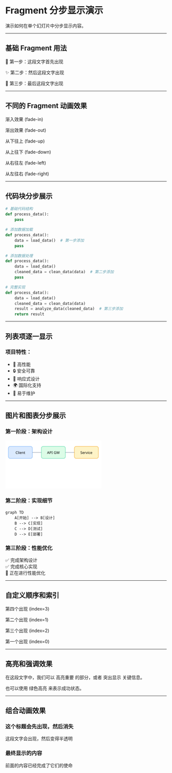 # Fragment 分步显示演示

演示如何在单个幻灯片中分步显示内容。

---

## 基础 Fragment 用法

<p class="fragment">👋 第一步：这段文字首先出现</p>

<p class="fragment">✨ 第二步：然后这段文字出现</p>

<p class="fragment">🎯 第三步：最后这段文字出现</p>

---

## 不同的 Fragment 动画效果

<p class="fragment fade-in">渐入效果 (fade-in)</p>

<p class="fragment fade-out">渐出效果 (fade-out)</p>

<p class="fragment fade-up">从下往上 (fade-up)</p>

<p class="fragment fade-down">从上往下 (fade-down)</p>

<p class="fragment fade-left">从右往左 (fade-left)</p>

<p class="fragment fade-right">从左往右 (fade-right)</p>

---

## 代码块分步展示

```python
# 基础代码结构
def process_data():
    pass
```

<div class="fragment">

```python
# 添加数据加载
def process_data():
    data = load_data()  # 第一步添加
    pass
```

</div>

<div class="fragment">

```python
# 添加数据处理
def process_data():
    data = load_data()
    cleaned_data = clean_data(data)  # 第二步添加
    pass
```

</div>

<div class="fragment">

```python
# 完整实现
def process_data():
    data = load_data()
    cleaned_data = clean_data(data)
    result = analyze_data(cleaned_data)  # 第三步添加
    return result
```

</div>

---

## 列表项逐一显示

### 项目特性：

- <span class="fragment">🚀 高性能</span>
- <span class="fragment">🔒 安全可靠</span>
- <span class="fragment">📱 响应式设计</span>
- <span class="fragment">🌍 国际化支持</span>
- <span class="fragment">🔧 易于维护</span>

---

## 图片和图表分步展示

<div class="fragment">
<h3>第一阶段：架构设计</h3>
<img src="../../public/assets/diagram.svg" alt="架构图" style="max-width: 300px;">
</div>

<div class="fragment">
<h3>第二阶段：实现细节</h3>

```mermaid
graph TD
    A[开始] --> B[设计]
    B --> C[实现]
    C --> D[测试]
    D --> E[部署]
```

</div>

<div class="fragment">
<h3>第三阶段：性能优化</h3>
<p>✅ 完成架构设计<br>
✅ 完成核心实现<br>
🔄 正在进行性能优化</p>
</div>

---

## 自定义顺序和索引

<p class="fragment" data-fragment-index="3">第四个出现 (index=3)</p>

<p class="fragment" data-fragment-index="1">第二个出现 (index=1)</p>

<p class="fragment" data-fragment-index="2">第三个出现 (index=2)</p>

<p class="fragment" data-fragment-index="0">第一个出现 (index=0)</p>

---

## 高亮和强调效果

<p>
在这段文字中，我们可以
<span class="fragment highlight-red">高亮重要</span>
的部分，或者
<span class="fragment highlight-blue">突出显示</span>
关键信息。
</p>

<p class="fragment">
也可以使用
<span class="fragment highlight-green">绿色高亮</span>
来表示成功状态。
</p>

---

## 组合动画效果

<div class="fragment fade-in-then-out">
<h3>这个标题会先出现，然后消失</h3>
</div>

<div class="fragment fade-in-then-semi-out">
<p>这段文字会出现，然后变得半透明</p>
</div>

<div class="fragment">
<h3>最终显示的内容</h3>
<p>前面的内容已经完成了它们的使命</p>
</div>
